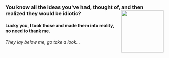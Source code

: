 ### You know all the ideas you've had, thought of, and then realized they would be idiotic? <img align="right" width="135" height="135" src="https://i.imgur.com/TZgx0v0.png">

#### Lucky you, I took those and made them into reality, no need to thank me. 

###### They lay below me, go take a look...
